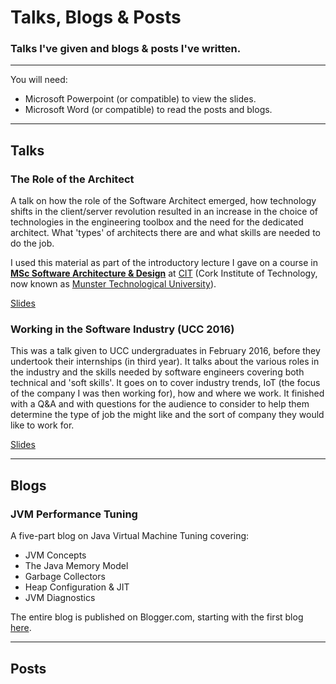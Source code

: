 # Talks, Blogs & Posts
### Talks I've given and blogs & posts I've written.

***
You will need:

+ Microsoft Powerpoint (or compatible) to view the slides.
+ Microsoft Word (or compatible) to read the posts and blogs.


***
## Talks
### The Role of the Architect
A talk on how the role of the Software Architect emerged, how technology shifts in the client/server revolution resulted in an increase in the choice of technologies in the engineering toolbox and the need for the dedicated architect. What 'types' of architects there are and what skills are needed to do the job.

I used this material as part of the introductory lecture I gave on a course in [**MSc Software Architecture & Design**](https://www.cit.ie/course/CRKSDEV9) at [CIT](https://www.cit.ie/) (Cork Institute of Technology, now known as [Munster Technological University](https://www.mtu.ie/)). 


[Slides](https://github.com/donnachaforde/talks-posts/blob/master/talks/The%20Role%20of%20the%20Architect.pptx)

### Working in the Software Industry (UCC 2016)
This was a talk given to UCC undergraduates in February 2016, before they undertook their internships (in third year). It talks about the various roles in the industry and the skills needed by software engineers covering both technical and 'soft skills'. It goes on to cover industry trends, IoT (the focus of the company I was then working for), how and where we work. It finished with a Q&A and with questions for the audience to consider to help them determine the type of job the might like and the sort of company they would like to work for. 

[Slides](https://github.com/donnachaforde/talks-posts/blob/master/talks/Working%20in%20Software%20(UCC%2C%20Feb%202016).pptx)


***
## Blogs

### JVM Performance Tuning

A five-part blog on Java Virtual Machine Tuning covering:

+ JVM Concepts
+ The Java Memory Model
+ Garbage Collectors
+ Heap Configuration & JIT
+ JVM Diagnostics

The entire blog is published on Blogger.com, starting with the first blog [here](https://donnachaforde.blogspot.com/2015/09/jvm-performance-tuning-part-i-jvm.html).


***
## Posts
